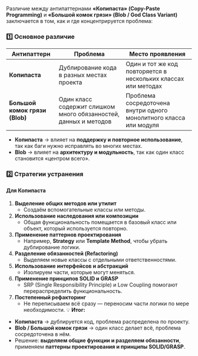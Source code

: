 Различие между антипаттернами **«Копипаста» (Copy-Paste Programming)** и **«Большой комок грязи» (Blob / God Class Variant)** заключается в том, как и где концентрируется проблема:
### 1️⃣ Основное различие

|Антипаттерн|Проблема|Место проявления|
|---|---|---|
|**Копипаста**|Дублирование кода в разных местах проекта|Один и тот же код повторяется в нескольких классах или методах|
|**Большой комок грязи (Blob)**|Один класс содержит слишком много обязанностей, данных и методов|Проблема сосредоточена внутри одного монолитного класса или модуля|

- **Копипаста** → влияет на **поддержку и повторное использование**, так как баги нужно исправлять во многих местах.
- **Blob** → влияет на **архитектуру и модульность**, так как один класс становится «центром всего».
### 2️⃣ Стратегии устранения
#### Для **Копипаста**
1. **Выделение общих методов или утилит**
    - Создаём вспомогательные классы или методы.
2. **Использование наследования или композиции**
    - Общая функциональность помещается в базовый класс или объект, который используется повторно.
3. **Применение паттернов проектирования**
    - Например, **Strategy** или **Template Method**, чтобы убрать дублирование логики.
4. **Разделение обязанностей (Refactoring)**
    - Выделяем новые классы с отдельными ответственностями.
5. **Использование интерфейсов и абстракций**
    - Изолируем части, которые могут меняться.
6. **Применение принципов SOLID и GRASP**
    - SRP (Single Responsibility Principle) и Low Coupling помогают перераспределить функциональность.
7. **Постепенный рефакторинг**
    - Не переписываем всё сразу — переносим части логики по мере необходимости.
💡 **Итог:**
- **Копипаста** → дублируется код, проблема распределена по проекту.
- **Blob / Большой комок грязи** → один класс делает всё, проблема сосредоточена в нём.
- Решение: **выделяем общие функции и разделяем обязанности**, применяем **паттерны проектирования и принципы SOLID/GRASP**.